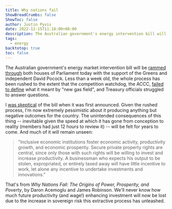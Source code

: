 ```yaml
---
title: Why nations fail
ShowBreadCrumbs: false
ShowToc: false
author: Justin Pyvis
date: 2022-12-15T11:18:00+08:00
description: The Australian government's energy intervention bill will soon clear Parliament. But the unintended consequences of it will be felt for years to come.
tags:
  - energy
backtotop: true
toc: false
---
```

The Australian government's energy market intervention bill will be [rammed through](https://www.sbs.com.au/news/article/damp-carpets-and-strong-debate-federal-parliament-is-back-for-a-surprise-encore-to-discuss-energy-bill/r06mq7u32) both houses of Parliament today with the support of the Greens and independent David Pocock. Less than a week old, the whole process has been rushed to the extent that the competition watchdog, the ACCC, [failed to define](https://www.afr.com/politics/federal/labor-forces-through-energy-bill-after-last-minute-tweak-20221213-p5c61w) what it meant by "new gas field", and Treasury officials struggled to answer questions.

I [was skeptical](/spending-our-way-out-of-inflation/) of the bill when it was first announced. Given the rushed process, I'm now extremely pessimistic about it producing anything but negative outcomes for the country. The unintended consequences of this thing -- inevitable given the speed at which it has gone from conception to reality (members had just 12 hours to review it) -- will be felt for years to come. And much of it will remain unseen:

> "Inclusive economic institutions foster economic activity, productivity growth, and economic prosperity. Secure private property rights are central, since only those with such rights will be willing to invest and increase productivity. A businessman who expects his output to be stolen, expropriated, or entirely taxed away will have little incentive to work, let alone any incentive to undertake investments and innovations."

That's from *Why Nations Fail: The Origins of Power, Prosperity, and Poverty*, by Daron Acemoglu and James Robinson. We'll never know how much future productivity (and wage!) enhancing investment will now be lost due to the increase in sovereign risk this extractive process has unleashed.